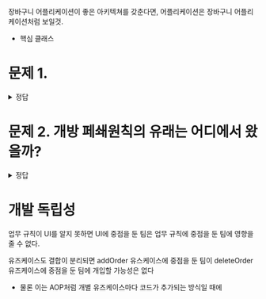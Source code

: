 
장바구니 어플리케이션이 좋은 아키텍쳐를 갖춘다면, 어플리케이션은 장바구니 어플리케이션처럼 보일것.
- 핵심 클래스

# 문제 1. 


<details>
<summary> 정답 </summary>

- 정책과 세부사항
  - 정책: 업무 규칙 또는 업무 절차 구체화
  - 세부사항: 사람, 외부 시스템, 프로그래머가 정책과 소통할 때 필요한 요소.
    - 입출력장치, DB, 웹 시스템 등
- ex.) 개발 초기엔 DB/웹서버/의존성 주입 신경쓸 필요없다. 
</details>


# 문제 2. 개방 페쇄원칙의 유래는 어디에서 왔을까? 


<details>
<summary> 정답 </summary>

- 입출력장치(HW)에 맞춰진 코드를 짰을 때 (중간 매개자 없는 경우) 프로그램을 전부 재작성하는 불편함.

</details>

# 개발 독립성

업무 규칙이 UI를 알지 못하면 UI에 중점을 둔 팀은 업무 규칙에 중점을 둔 팀에 영향을 줄 수 없다.

유즈케이스도 결합이 분리되면 addOrder 유스케이스에 중점을 둔 팀이 deleteOrder 유즈케이스에 중점을 둔 팀에 개입할 가능성은 없다

- 물론 이는 AOP처럼 개별 유즈케이스마다 코드가 추가되는 방식일 때에
